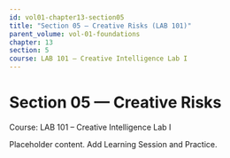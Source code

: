 ```yaml
---
id: vol01-chapter13-section05
title: "Section 05 — Creative Risks (LAB 101)"
parent_volume: vol-01-foundations
chapter: 13
section: 5
course: LAB 101 – Creative Intelligence Lab I
---
```


# Section 05 — Creative Risks
Course: LAB 101 – Creative Intelligence Lab I

Placeholder content. Add Learning Session and Practice.

